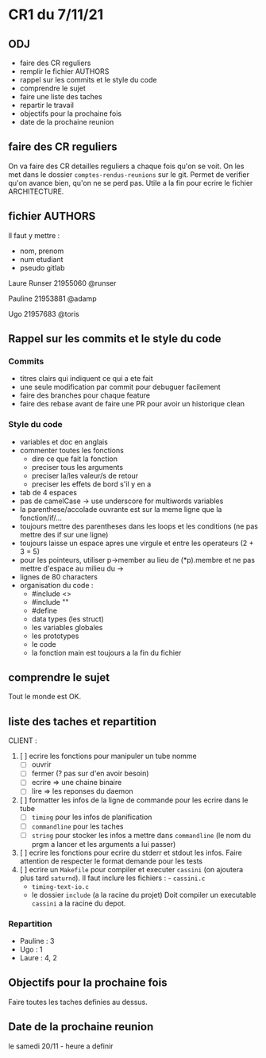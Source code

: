 # CR1 du 7/11/21

## ODJ
- faire des CR reguliers
- remplir le fichier AUTHORS
- rappel sur les commits et le style du code
- comprendre le sujet
- faire une liste des taches
- repartir le travail
- objectifs pour la prochaine fois
- date de la prochaine reunion

## faire des CR reguliers
On va faire des CR detailles reguliers a chaque fois qu'on se voit.
On les met dans le dossier `comptes-rendus-reunions` sur le git.
Permet de verifier qu'on avance bien, qu'on ne se perd pas.
Utile a la fin pour ecrire le fichier ARCHITECTURE.

## fichier AUTHORS
Il faut y mettre :
- nom, prenom
- num etudiant
- pseudo gitlab

Laure Runser
21955060
@runser

Pauline
21953881
@adamp

Ugo
21957683
@toris

## Rappel sur les commits et le style du code
### Commits
- titres clairs qui indiquent ce qui a ete fait
- une seule modification par commit pour debuguer facilement
- faire des branches pour chaque feature
- faire des rebase avant de faire une PR pour avoir un historique clean

### Style du code
- variables et doc en anglais
- commenter toutes les fonctions
  - dire ce que fait la fonction
  - preciser tous les arguments
  - preciser la/les valeur/s de retour
  - preciser les effets de bord s'il y en a
- tab de 4 espaces
- pas de camelCase -> use underscore for multiwords variables
- la parenthese/accolade ouvrante est sur la meme ligne que la fonction/if/...
- toujours mettre des parentheses dans les loops et les conditions
  (ne pas mettre des if sur une ligne)
- toujours laisse un espace apres une virgule et entre les operateurs (2 + 3 = 5)
- pour les pointeurs, utiliser p->member au lieu de (*p).membre
  et ne pas mettre d'espace au milieu du ->
- lignes de 80 characters
- organisation du code :
  - #include <>
  - #include ""
  - #define
  - data types (les struct)
  - les variables globales
  - les prototypes
  - le code
  - la fonction main est toujours a la fin du fichier


## comprendre le sujet
Tout le monde est OK.

## liste des taches et repartition
CLIENT :
1) [ ] ecrire les fonctions pour manipuler un tube nomme
    - [ ] ouvrir
    - [ ] fermer (? pas sur d'en avoir besoin)
    - [ ] ecrire => une chaine binaire
    - [ ] lire => les reponses du daemon
2) [ ] formatter les infos de la ligne de commande pour les ecrire dans le tube
    - [ ] `timing` pour les infos de planification
    - [ ] `commandline` pour les taches
    - [ ] `string` pour stocker les infos a mettre dans `commandline`
      	(le nom du prgm a lancer et les arguments a lui passer)
3) [ ] ecrire les fonctions pour ecrire du stderr et stdout les infos.
      Faire attention de respecter le format demande pour les tests 
4) [ ] ecrire un `Makefile` pour compiler et executer `cassini`
      (on ajoutera plus tard `saturnd`).
      Il faut inclure les fichiers :
      	 - `cassini.c`
	 - `timing-text-io.c`
	 - le dossier `include` (a la racine du projet)
     Doit compiler un executable `cassini` a la racine du depot.
### Repartition
- Pauline : 3
- Ugo : 1
- Laure : 4, 2

## Objectifs pour la prochaine fois
Faire toutes les taches definies au dessus.

## Date de la prochaine reunion
le samedi 20/11 - heure a definir
